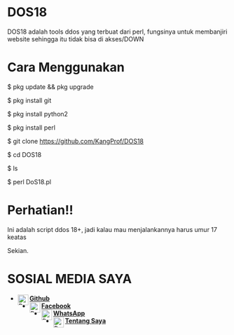 # DOS18
DOS18 adalah tools ddos yang terbuat dari perl, fungsinya untuk membanjiri website sehingga itu tidak bisa di akses/DOWN

# Cara Menggunakan

$ pkg update && pkg upgrade

$ pkg install git

$ pkg install python2

$ pkg install perl

$ git clone https://github.com/KangProf/DOS18

$ cd DOS18

$ ls

$ perl DoS18.pl

# Perhatian!!

Ini adalah script ddos 18+, jadi kalau mau menjalankannya harus umur 17 keatas

Sekian.

# SOSIAL MEDIA SAYA

* [<img alt="ProfAcc Github" align="left" width="24px" src="https://cdn.jsdelivr.net/npm/simple-icons@v3/icons/github.svg" /><b>Github</b>](https://github.com/KangProf/)<br>
* [<img alt="ProfAcc Facebook" align="left" width="24px" src="https://cdn.jsdelivr.net/npm/simple-icons@v3/icons/facebook.svg" /><b>Facebook</b>](https://www.facebook.com/MauApaNJING)<br>
* [<img alt="ProfAcc Whatsapp" align="left" width="24px" src="https://cdn.jsdelivr.net/npm/simple-icons@v3/icons/whatsapp.svg" /><b>WhatsApp</b>](https://wa.me/6281326977165?text=Asalamualaikum+Mas)<br> 
* [<img alt="ProfAcc Tentang Saya" align="left" width="24px" src="https://cdn.jsdelivr.net/npm/simple-icons@v3/icons/blogger.svg" /><b>Tentang Saya</b>](https://tutorkhusus.000webhostapp.com)<br>

